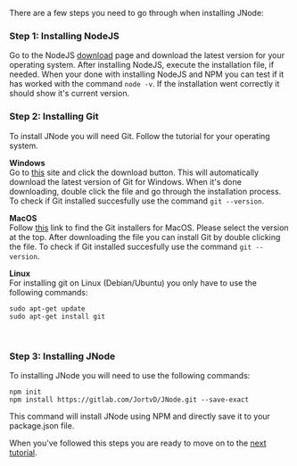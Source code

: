 There are a few steps you need to go through when installing JNode:
<br>

### Step 1: Installing NodeJS
Go to the NodeJS [download](https://nodejs.org/en/download/current/) page and download the latest version for your operating system. After installing NodeJS, execute the installation file, if needed. When your done with installing NodeJS and NPM you can test if it has worked with the command ```node -v```. If the installation went correctly it should show it's current version.
<br>

### Step 2: Installing Git
To install JNode you will need Git. Follow the tutorial for your operating system.

**Windows**<br>
Go to [this](https://git-for-windows.github.io/) site and click the download button. This will automatically download the latest version of Git for Windows. When it's done downloading, double click the file and go through the installation process. To check if Git installed succesfully use the command ```git --version```.

**MacOS**<br>
Follow [this](https://sourceforge.net/projects/git-osx-installer/files/) link to find the Git installers for MacOS. Please select the version at the top. After downloading the file you can install Git by double clicking the file. To check if Git installed succesfully use the command ```git --version```.

**Linux**<br>
For installing git on Linux (Debian/Ubuntu) you only have to use the following commands:
```
sudo apt-get update
sudo apt-get install git
```
<br>

### Step 3: Installing JNode
To installing JNode you will need to use the following commands:
```
npm init
npm install https://gitlab.com/JortvD/JNode.git --save-exact
```
This command will install JNode using NPM and directly save it to your package.json file.
<br>

When you've followed this steps you are ready to move on to the [next tutorial](/tutorial-tutorial1.md).
